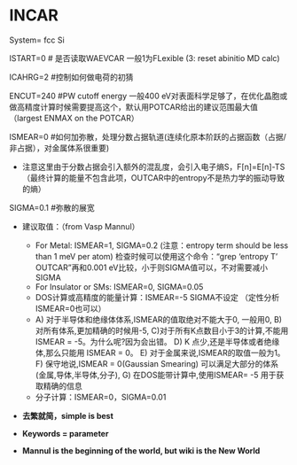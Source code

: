 # INCAR

System= fcc Si

ISTART=0 # 是否读取WAEVCAR 一般1为FLexible (3: reset abinitio MD calc)

ICAHRG=2 #控制如何做电荷的初猜

ENCUT=240 #PW cutoff energy 一般400 eV对表面科学足够了，在优化晶胞或做高精度计算时候需要提高这个，默认用POTCAR给出的建议范围最大值（largest ENMAX on the POTCAR）

ISMEAR=0 #如何加弥散，处理分数占据轨道(连续化原本阶跃的占据函数（占据/非占据），对金属体系很重要) 

- 注意这里由于分数占据会引入额外的混乱度，会引入电子熵S，F[n]=E[n]-TS （最终计算的能量不包含此项，OUTCAR中的entropy不是热力学的振动导致的熵）

SIGMA=0.1 #弥散的展宽

- 建议取值：（from Vasp Mannul）
  - For Metal: ISMEAR=1, SIGMA=0.2 (注意：entropy term should be less than 1 meV per atom) 检查时候可以使用这个命令：“grep ‘entropy T’ OUTCAR”再和0.001 eV比较，小于则SIGMA值可以，不对需要减小SIGMA
  - For Insulator or SMs: ISMEAR=0, SIGMA=0.05
  - DOS计算或高精度的能量计算：ISMEAR=-5 SIGMA不设定 （定性分析 ISMEAR=0也可以）
  - A) 对于半导体和绝缘体体系,ISMEAR的值取绝对不能大于0, 一般用0,
    B)对所有体系,更加精确的时候用-5,
    C)对于所有K点数目小于3的计算,不能用ISMEAR = -5。为什么呢?因为会出错。
    D) K 点少,还是半导体或者绝缘体,那么只能用 ISMEAR = 0。
    E) 对于金属来说,ISMEAR的取值一般为1。
    F) 保守地说,ISMEAR = 0(Gaussian Smearing) 可以满足大部分的体系(金属,导体,半导体,分子),
    G) 在DOS能带计算中,使用ISMEAR= -5 用于获取精确的信息  
  - 分子计算：ISMEAR=0，SIGMA=0.01

- **去繁就简，simple is best**
- **Keywords = parameter**
- **Mannul is the beginning of the world, but wiki is the New World**